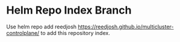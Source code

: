 # Helm Repo Index Branch

Use helm repo add reedjosh https://reedjosh.github.io/multicluster-controlplane/ to add this repository index.
